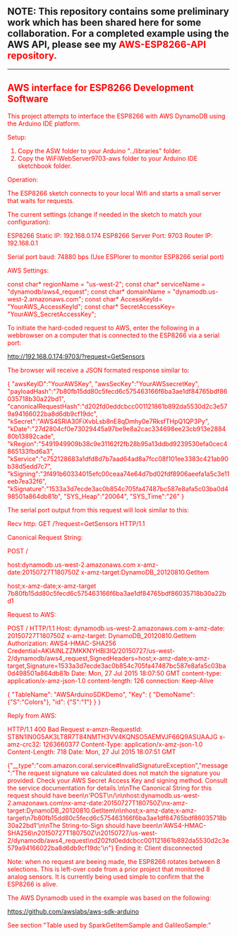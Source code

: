 <h2><strong>NOTE: This repository contains some preliminary work which has been shared here for some collaboration.
For a completed example using the AWS API, please see my <font color="red">AWS-ESP8266-API</font-color> repository.</strong></h2>
<hr />
<h2><strong>AWS interface for ESP8266 Development Software</strong></h2>
This project attempts to interface the ESP8266 with AWS DynamoDB using the Arduino IDE platform.

Setup:

1. Copy the ASW folder to your Arduino "../libraries" folder.
2. Copy the WiFiWebServer9703-aws folder to your Arduino IDE sketchbook folder.

Operation:

The ESP8266 sketch connects to your local Wifi and starts a small server that waits for requests.

The current settings (change if needed in the sketch to match your configuration):

ESP8266 Static IP: 192.168.0.174
ESP8266 Server Port: 9703
Router IP: 192.168.0.1

Serial port baud: 74880 bps (Use ESPlorer to monitor ESP8266 serial port)

AWS Settings:

const char* regionName = "us-west-2";
const char* serviceName = "dynamodb/aws4_request";
const char* domainName = "dynamodb.us-west-2.amazonaws.com";
const char* AccessKeyId= "YourAWS_AccessKeyId";
const char* SecretAccessKey= "YourAWS_SecretAccessKey";

To initiate the hard-coded request to AWS, enter the following in a webbrowser on a computer that is connected to the ESP8266 via a serial port:

http://192.168.0.174:9703/?request=GetSensors

The browser will receive a JSON formated response similar to:

{
"awsKeyID":"YourAWSKey",
"awsSecKey":"YourAWSsecretKey",
"payloadHash":"7b80fb15dd80c5fecd6c575463166f6ba3ae1df84765bdf86035718b30a22bd1",
"canonicalRequestHash":"d202fd0eddcbcc001121861b892da5530d2c3e579a94166022ba8d6db9cf19dc",
"kSecret":"AWS4SRlA30FiXvbLsb8nE8qDmhy0e7RksfTHpQ1QP3Py",
"kDate":"27d2804cf0e73029445a97be9e8a2cac334698ee23cb913e288480b13892cade",
"kRegion":"5491949909b38c9e31162f2fb28b95a13ddbd9239530efa0cec4865133fbd6a3",
"kService":"c752128683a1dfd8d7b7aad64ad8a7fcc08f101ee3383c421ab90b38d5edd7c7",
"kSigning":"3f491b60334015efc00ceaa74e64d7bd02fdf8906aeefa1a5c3e11eeb7ea32f6",
"kSignature":"1533a3d7ecde3ac0b854c705fa47487bc587e8afa5c03ba0d498501a864db81b",
"SYS_Heap":"20064",
"SYS_Time":"26"
}

The serial port output from this request will look similar to this:


Recv http: GET /?request=GetSensors HTTP/1.1


Canonical Request String:

POST
/

host:dynamodb.us-west-2.amazonaws.com
x-amz-date:20150727T180750Z
x-amz-target:DynamoDB_20120810.GetItem

host;x-amz-date;x-amz-target
7b80fb15dd80c5fecd6c575463166f6ba3ae1df84765bdf86035718b30a22bd1


Request to AWS:


POST / HTTP/1.1
Host: dynamodb.us-west-2.amazonaws.com
x-amz-date: 20150727T180750Z
x-amz-target: DynamoDB_20120810.GetItem
Authorization: AWS4-HMAC-SHA256 Credential=AKIAINLZZMKKNYHBI3IQ/20150727/us-west-2/dynamodb/aws4_request,SignedHeaders=host;x-amz-date;x-amz-target,Signature=1533a3d7ecde3ac0b854c705fa47487bc587e8afa5c03ba0d498501a864db81b
Date: Mon, 27 Jul 2015 18:07:50 GMT
content-type: application/x-amz-json-1.0
content-length: 126
connection: Keep-Alive

{
    "TableName": "AWSArduinoSDKDemo",
    "Key": {
        "DemoName": {"S":"Colors"},
        "id": {"S":"1"}
    }
}


Reply from AWS:


HTTP/1.1 400 Bad Request
x-amzn-RequestId: ST8N1IN0G5AK3LT8R7T84NMTH3VV4KQNSO5AEMVJF66Q9ASUAAJG
x-amz-crc32: 1263660377
Content-Type: application/x-amz-json-1.0
Content-Length: 718
Date: Mon, 27 Jul 2015 18:07:51 GMT

{"__type":"com.amazon.coral.service#InvalidSignatureException","message":"The request signature we calculated does not match the signature you provided. Check your AWS Secret Access Key and signing method. Consult the service documentation for details.\n\nThe Canonical String for this request should have been\n'POST\n/\n\nhost:dynamodb.us-west-2.amazonaws.com\nx-amz-date:20150727T180750Z\nx-amz-target:DynamoDB_20120810.GetItem\n\nhost;x-amz-date;x-amz-target\n7b80fb15dd80c5fecd6c575463166f6ba3ae1df84765bdf86035718b30a22bd1'\n\nThe String-to-Sign should have been\n'AWS4-HMAC-SHA256\n20150727T180750Z\n20150727/us-west-2/dynamodb/aws4_request\nd202fd0eddcbcc001121861b892da5530d2c3e579a94166022ba8d6db9cf19dc'\n"}
Ending it: Client disconnected

Note: when no request are beeing made, the ESP8266 rotates between 8 selections. 
This is left-over code from a prior project that monitored 8 analog sensors. 
It is currently being used simple to confirm that the ESP8266 is alive.

The AWS Dynamodb used in the example was based on the following:

https://github.com/awslabs/aws-sdk-arduino

See section "Table used by SparkGetItemSample and GalileoSample:"






